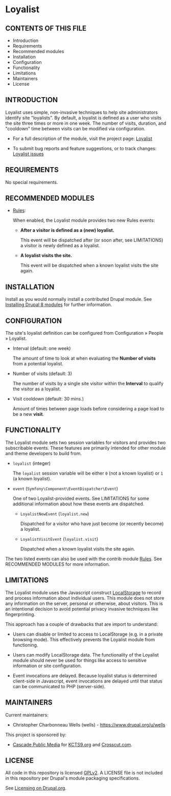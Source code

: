 Loyalist
========

CONTENTS OF THIS FILE
---------------------
   
 * Introduction
 * Requirements
 * Recommended modules
 * Installation
 * Configuration
 * Functionality
 * Limitations
 * Maintainers
 * License

INTRODUCTION
------------

Loyalist uses simple, non-invasive techniques to help site administrators 
identify site "loyalists". By default, a loyalist is defined as a user who 
visits the site three times or more in one week. The number of visits, 
duration, and "cooldown" time between visits can be modified via configuration.

 * For a full description of the module, visit the project page:
   [Loyalist](https://www.drupal.org/project/loyalist)
   
 * To submit bug reports and feature suggestions, or to track changes:
   [Loyalist issues](https://www.drupal.org/project/issues/loyalist)

REQUIREMENTS
------------

No special requirements.

RECOMMENDED MODULES
-------------------

 * [Rules](https://www.drupal.org/project/rules):
   
   When enabled, the Loyalist module provides two new Rules events:
   
   * **After a visitor is defined as a (new) loyalist.**
   
     This event will be dispatched after (or soon after, see LIMITATIONS) a 
     visitor is newly defined as a loyalist.
     
   * **A loyalist visits the site.**
   
     This event will be dispatched when a known loyalist visits the site again.

INSTALLATION
------------

Install as you would normally install a contributed Drupal module. See
[Installing Drupal 8 modules](https://www.drupal.org/docs/8/extending-drupal-8/installing-drupal-8-modules)
for further information.

CONFIGURATION
-------------

The site's loyalist definition can be configured from Configuration » People » 
Loyalist.

 * Interval (default: one week)
 
   The amount of time to look at when evaluating the **Number of visits** from 
   a potential loyalist.
   
 * Number of visits (default: 3)
  
   The number of visits by a single site visitor within the **Interval** to 
   qualify the visitor as a loyalist.
   
 * Visit cooldown (default: 30 mins.)
  
   Amount of times between page loads before considering a page load to be a
   new **visit**.

FUNCTIONALITY
-------------

The Loyalist module sets two session variables for visitors and provides two
subscribable events. These features are primarily intended for other module and
theme developers to build from.

  * `loyalist` (integer)
  
    The `loyalist` session variable will be either `0` (not a known loyalist) or 
    `1` (a known loyalist).
    
  * `event` (`Symfony\Component\EventDispatcher\Event`)
  
    One of two Loyalist-provided events. See LIMITATIONS for some additional 
    information about how these events are dispatched.
    
    * `LoyalistNewEvent` (`loyalist.new`)
    
      Dispatched for a visitor who have just become (or recently become) a 
      loyalist.
      
    * `LoyalistVisitEvent` (`loyalist.visit`)
       
       Dispatched when a known loyalist visits the site again.
       
The two listed events can also be used with the contrib module 
[Rules](https://www.drupal.org/project/rules). See RECOMMENDED MODULES for more
information.

LIMITATIONS
-----------

The Loyalist module uses the Javascript construct 
[LocalStorage](https://developer.mozilla.org/Web/API/Storage/LocalStorage) to 
record and process information about individual users. This module does not 
store any information on the server, personal or otherwise, about visitors. This
is an intentional decision to avoid potential privacy invasive techniques like
fingerprinting.

This approach has a couple of drawbacks that are import to understand:

 * Users can disable or limited to access to LocalStorage (e.g. in a private 
   browsing mode). This effectively prevents the Loyalist module from 
   functioning.
   
 * Users can modify LocalStorage data. The functionality of the Loyalist module
   should never be used for things like access to sensitive information or site
   configuration.
   
 * Event invocations are delayed. Because loyalist status is determined 
   client-side in Javascript, event invocations are delayed until that status
   can be communicated to PHP (server-side).
      
MAINTAINERS
-----------

Current maintainers:
 * Christopher Charbonneau Wells (wells) - https://www.drupal.org/u/wells

This project is sponsored by:
 * [Cascade Public Media](https://www.drupal.org/cascade-public-media) for 
 [KCTS9.org](https://kcts9.org/) and [Crosscut.com](https://crosscut.com/).
 
LICENSE
-------

All code in this repository is licensed 
[GPLv2](http://www.gnu.org/licenses/gpl-2.0.html). A LICENSE file is not 
included in this repository per Drupal's module packaging specifications.

See [Licensing on Drupal.org](https://www.drupal.org/about/licensing).
